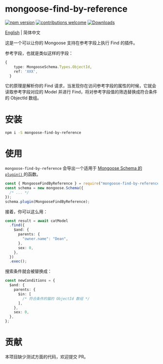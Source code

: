 # mongoose-find-by-reference

[![npm version](https://img.shields.io/npm/v/mongoose-find-by-reference.svg)](https://www.npmjs.com/package/mongoose-find-by-reference)
[![contributions welcome](https://img.shields.io/badge/contributions-welcome-brightgreen.svg?style=flat)](https://github.com/cheezone/mongoose-find-by-reference/issues)
[![Downloads](https://img.shields.io/npm/dm/mongoose-find-by-reference.svg)](https://img.shields.io/npm/dm/mongoose-find-by-reference.svg)

[English](README.md) | 简体中文

这是一个可以让你的 Mongoose 支持在参考字段上执行 Find 的插件。

参考字段，也就是类似这样的字段：

```typescript
{
    type: MongooseSchema.Types.ObjectId,
    ref: 'XXX',
  }
```

它的原理是解析你的 Find 请求，当发现你在访问参考字段的属性的时候，它就会读取参考字段对应的 Model 并进行 Find，将对参考字段值的筛选替换成符合条件的 ObjectId 数组。

# 安装

```bash
npm i -S mongoose-find-by-reference
```

# 使用

`mongoose-find-by-reference` 会导出一个适用于 [Mongoose Schema 的 `plugin()` ](https://mongoosejs.com/docs/api.html#schema_Schema-plugin) 的函数。

```javascript
const { MongooseFindByReference } = require("mongoose-find-by-reference");
const schema = new mongoose.Schema({
  /* ... */
});
schema.plugin(MongooseFindByReference);
```

接着，你可以这么用：

```typescript
const result = await catModel
  .find({
    $and: {
      parents: {
        "owner.name": "Dean",
      },
      sex: 0,
    },
  })
  .exec();
```

搜索条件就会被替换成：

```typescript
const newConditions = {
  $and: {
    parents: {
      $in: [
        /* 符合条件的猫的 ObjectId 数组 */
      ],
    },
    sex: 0,
  },
};
```

# 贡献

本项目缺少测试方面的代码，欢迎提交 PR。
